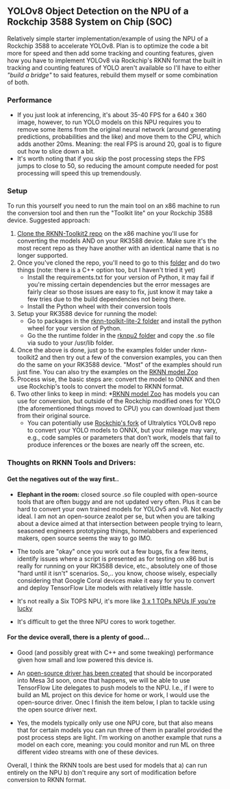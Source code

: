 ## YOLOv8 Object Detection on the NPU of a Rockchip 3588 System on Chip (SOC)

Relatively simple starter implementation/example of using the NPU of a Rockchip 3588 to accelerate YOLOv8. Plan is to optimize the code a bit more for speed and then add some tracking and counting features, given how you have to implement YOLOv8 via Rockchip's RKNN format the built in tracking and counting features of YOLO aren't available so I'll have to either *"build a bridge"* to said features, rebuild them myself or some combination of both. 


### Performance
* If you just look at inferencing, it's about 35-40 FPS for a 640 x 360 image, however, to run YOLO models on this NPU requires you to remove some items from the original neural network (around generating predictions, probabilities and the like) and move them to the CPU, which adds another 20ms. Meaning: the real FPS is around 20, goal is to figure out how to slice down a bit. 
* It's worth noting that if you skip the post processing steps the FPS jumps to close to 50, so reducing the amount compute needed for post processing will speed this up tremendously. 


### Setup

To run this yourself you need to run the main tool on an x86 machine to run the conversion tool and then run the "Toolkit lite" on your Rockchip 3588 device. Suggested approach:

1) [Clone the RKNN-Toolkit2 repo](https://github.com/airockchip/rknn-toolkit2) on the x86 machine you'll use for converting the models AND on your RK3588 device. Make sure it's the most recent repo as they have another with an identical name that is no longer supported. 
2) Once you've cloned the repo, you'll need to go to this [folder](https://github.com/airockchip/rknn-toolkit2/tree/master/rknn-toolkit2/packages) and do two things (note: there is a C++ option too, but I haven't tried it yet)
    * Install the requirements.txt for your version of Python, it may fail if you're missing certain dependencies but the error messages are fairly clear so those issues are easy to fix, just know it may take a few tries due to the build dependencies not being there.
    * Install the Python wheel with their conversion tools 
3) Setup your RK3588 device for running the model:
    * Go to packages in the [rknn-toolkit-lite-2 folder](https://github.com/airockchip/rknn-toolkit2/tree/master/rknn-toolkit-lite2/packages) and install the python wheel for your version of Python.
    * Go the the runtime folder in the [rknpu2 folder](https://github.com/airockchip/rknn-toolkit2/tree/master/rknpu2/runtime/Linux/librknn_api/aarch64) and copy the .so file via sudo to your /usr/lib folder.
4) Once the above is done, just go to the examples folder under rknn-toolkit2 and then try out a few of the conversion examples, you can then do the same on your RK3588 device. "Most" of the examples should run just fine. You can also try the examples on the [RKNN model Zoo](https://github.com/airockchip/rknn_model_zoo)
5) Process wise, the basic steps are: convert the model to ONNX and then use Rockchip's tools to convert the model to RKNN format. 
6) Two other links to keep in mind:
    *[RKNN model Zoo](https://github.com/airockchip/rknn_model_zoo) has models you can use for conversion, but outside of the Rockchip modified ones for YOLO (the aforementioned things moved to CPU)  you can download just them from their original source.
    * You can potentially use [Rockchip's fork](https://github.com/airockchip/ultralytics_yolov8) of Ultralytics YOLOv8 repo to convert your YOLO models to ONNX, but your mileage may vary, e.g., code samples or parameters that don’t work, models that fail to produce inferences or the boxes are nearly off the screen, etc. 


### Thoughts on RKNN Tools and Drivers: 

#### Get the negatives out of the way first..

* **Elephant in the room:** closed source .so file coupled with open-source tools that are often buggy and are not updated very often. Plus it can be hard to convert your own trained models for YOLOv5 and v8. Not exactly ideal. I am not an open-source zealot per se, but when you are talking about a device aimed at that intersection between people trying to learn, seasoned engineers prototyping things, homelabbers and experienced makers, open source seems the way to go IMO.

* The tools are "okay" once you work out a few bugs, fix a few items, identify issues where a script is presented as for testing on x86 but is really for running on your RK3588 device, etc., absolutely one of those "hard until it isn't" scenarios. So,.. you know, choose wisely, especially considering that Google Coral devices make it easy for you to convert and deploy TensorFlow Lite models with relatively little hassle.

* It's not really a Six TOPS NPU, it's more like [3 x 1 TOPs NPUs IF you're lucky](https://clehaxze.tw/gemlog/2023/07-13-rockchip-npus-and-deploying-scikit-learn-models-on-them.gmi)  

* It's difficult to get the three NPU cores to work together. 

#### For the device overall, there is a plenty of good... 

* Good (and possibly great with C++ and some tweaking) performance given how small and low powered this device is. 

* An [open-source driver has been created](https://www.hackster.io/news/tomeu-vizoso-s-open-source-npu-driver-project-does-away-with-the-rockchip-rk3588-s-binary-blob-0153cf723d44) that should be incorporated into Mesa 3d soon, once that happens, we will be able to use TensorFlow Lite delegates to push models to the NPU. I.e., if I were to build an ML project on this device for home or work, I would use the open-source driver. Onec I finish the item below, I plan to tackle using the open source driver next.

* Yes, the models typically only use one NPU core, but that also means that for certain models you can run three of them in parallel provided the post process steps are light. I'm working on another example that runs a model on each core, meaning: you could monitor and run ML on three different video streams with one of these devices. 

Overall, I think the RKNN tools are best used for models that a) can run entirely on the NPU b) don't require any sort of modification before conversion to RKNN format. 